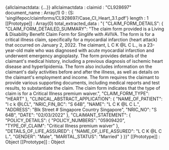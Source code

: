 {allclaimactdata: {…}}
allclaimactdata
: 
claimid
: 
"CL928697"
document_name
: 
Array(1)
0
: 
{S: 'singlifepoc/claimforms/CL928697/Case_CI_Heart_3.1.pdf'}
length
: 
1
[[Prototype]]
: 
Array(0)
total_extracted_data
: 
"{  \"CLAIM_FORM_DETAILS\": {    \"CLAIM_FORM_DETAILED_SUMMARY\": \"The claim form provided is a Living & Disability Benefit Claim Form for Singlife with AVIVA. The form is for a critical illness claim, specifically for a myocardial infarction (heart attack) that occurred on January 2, 2022. The claimant, L C K @L C L., is a 23-year-old male who was diagnosed with acute myocardial infarction and underwent emergency angioplasty. The form provides details of the claimant's medical history, including a previous diagnosis of ischemic heart disease and hyperlipidemia. The form also includes information on the claimant's daily activities before and after the illness, as well as details on the claimant's employment and income. The form requires the claimant to provide various supporting documents, including medical reports and test results, to substantiate the claim. The claim form indicates that the type of claim is for a Critical Illness premium waiver.\",    \"CLAIM_FORM_TYPE\": \"HEART\"  },  \"CLINICAL_ABSTRACT_APPLICATION\": {    \"NAME_OF_PATIENT\": \"l c k @LCL\",    \"NRIC_FIN_BC\": \"S 64B\",    \"NAME\": \"L C K @L C L.\",    \"ADDRESS\": \"Blk Street # Singapore Country Singapore\",    \"NRIC_NO\": \"S 64B\",    \"DATE\": \"02/03/2022\"  },  \"CLAIMANT_STATEMENT\": {    \"POLICY_DETAILS\": {      \"POLICY_NUMBERS\": \"05909420\",      \"TYPE_OF_CLAIM\": \"Critical Illness premium waiver\"    },    \"DETAILS_OF_LIFE_ASSURED\": {      \"NAME_OF_LIFE_ASSURED\": \"L C K @L C L.\",      \"GENDER\": \"Male\",      \"MARITAL_STATUS\": \"Married\"    }  }}"
[[Prototype]]
: 
Object
[[Prototype]]
: 
Object
